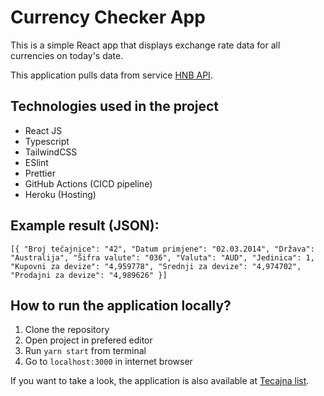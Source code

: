# Currency Checker App

This is a simple React app that displays exchange rate data for all currencies on today's date.

This application pulls data from service [HNB API](http://api.hnb.hr/).

## Technologies used in the project
* React JS
* Typescript
* TailwindCSS
* ESlint
* Prettier
* GitHub Actions (CICD pipeline)
* Heroku (Hosting)

## Example result (JSON):
`[{
  "Broj tečajnice": "42",
  "Datum primjene": "02.03.2014",
  "Država": "Australija",
  "Šifra valute": "036",
  "Valuta": "AUD",
  "Jedinica": 1,
  "Kupovni za devize": "4,959778",
  "Srednji za devize": "4,974702",
  "Prodajni za devize": "4,989626"
}]`

## How to run the application locally?
  1. Clone the repository
  2. Open project in prefered editor
  3. Run `yarn start` from terminal
  4. Go to `localhost:3000` in internet browser
  
If you want to take a look, the application is also available at [Tecajna list](https://tecajna-lista.herokuapp.com/).
